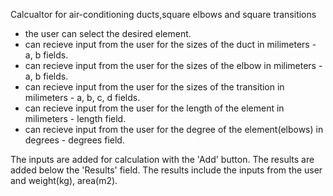 Calcualtor for air-conditioning ducts,square elbows and square transitions

- the user can select the desired element.
- can recieve input from the user for the sizes of the duct in milimeters - a, b fields.
- can recieve input from the user for the sizes of the elbow in milimeters - a, b fields.
- can recieve input from the user for the sizes of the transition in milimeters - a, b, c, d fields.
- can recieve input from the user for the length of the element in milimeters - length field.
- can recieve input from the user for the degree of the element(elbows) in degrees - degrees field. 

The inputs are added for calculation with the 'Add' button.
The results are added below the 'Results' field.
The results include the inputs from the user and weight(kg), area(m2).
